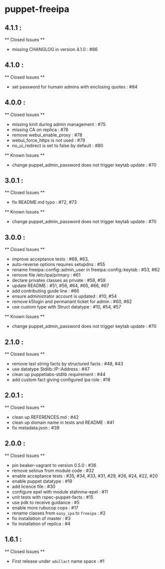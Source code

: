 # puppet-freeipa

## 4.1.1 :

** Closed Issues **

  * missing CHANGLOG in version 4.1.0 : #86

## 4.1.0 :

** Closed Issues **

  * set password for humain admins with enclosing quotes : #84

## 4.0.0 :

** Closed Issues **

  * missing kinit during admin management         : #75
  * missing CA on replica                         : #76
  * remove webui_enable_proxy                     : #78
  * webui_force_https is not used                 : #79
  * no_ui_redirect is set to false by default     : #80

** Known Issues **

  * change puppet_admin_password does not trigger keytab update : #70

## 3.0.1 :

** Closed Issues **

  * fix README.md typo                            : #72, #73

** Known Issues **

  * change puppet_admin_password does not trigger keytab update : #70

## 3.0.0 :

** Closed Issues **

  * improve acceptance tests                      : #68, #63, 
  * auto-reverse options requires setupdns        : #55
  * rename freeipa::config::admin_user in freeipa::config::keytab : #53, #62
  * remove file /etc/ipa/primary                  : #61
  * declare privates classes as private           : #58, #59
  * update README                                 : #51, #56, #64, #65, #66, #67
  * add contributing guide line                   : #66
  * ensure administrator account is updated       : #10, #54
  * remove k5login and permanant ticket for admin : #60, #62
  * use custom type with Struct datatype          : #10, #54, #57

** Known Issues **

  * change puppet_admin_password does not trigger keytab update : #70

## 2.1.0 :

** Closed Issues **

  * remove last string facts by structured facts  : #48, #43
  * use datatype Stdlib::IP::Address              : #47
  * clean up puppetlabs-stdlib requirement        : #44
  * add custom fact giving configured ipa role    : #18

## 2.0.1 :

** Closed Issues **

  * clean up REFERENCES.md                        : #42
  * clean up domain name in tests and README      : #41
  * fix metadata.json                             : #39

## 2.0.0 :

** Closed Issues **

  * pin beaker-vagrant to version 0.5.0           : #36
  * remove selinux from module code               : #32
  * enable acceptance tests                       : #35, #34, #33, #31, #29, #26, #24, #22, #20
  * enable puppet datatype                        : #19
  * add licence file                              : #30
  * configure epel with module stahnma-epel       : #11
  * unit tests with rspec-puppet-facts            : #15
  * use pdk to receive guidance                   : #5
  * enable more rubucop cops                      : #17
  * rename classes from `easy_ipa` to `freeipa`   : #2
  * fix installation of master                    : #3
  * fix installation of replica                   : #4

## 1.6.1 :

** Closed Issues **

  * First release under `adullact` name space     : #1

